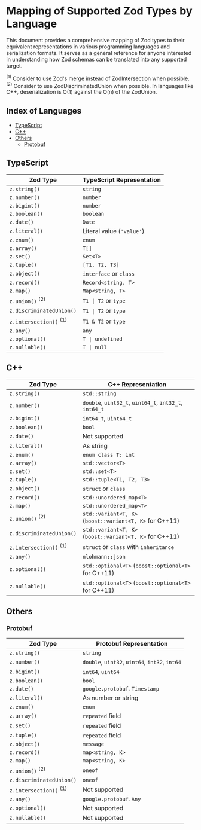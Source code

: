 
# Mapping of Supported Zod Types by Language
This document provides a comprehensive mapping of Zod types to their equivalent representations in various programming languages and serialization formats. It serves as a general reference for anyone interested in understanding how Zod schemas can be translated into any supported target.

<sup>(1)</sup> Consider to use Zod's merge instead of ZodIntersection when possible.  
<sup>(2)</sup> Consider to use ZodDiscriminatedUnion when possible. In languages like C++, deserialization is O(1) against the O(n) of the ZodUnion.

## Index of Languages
- [TypeScript](#typescript)
- [C++](#c-1)
- [Others](#others)
    - [Protobuf](#protobuf)



## TypeScript
| Zod Type                  | TypeScript Representation       |
|---------------------------|----------------------------------|
| `z.string()`              | `string`                       |
| `z.number()`              | `number`                       |
| `z.bigint()`              | `number`                       |
| `z.boolean()`             | `boolean`                      |
| `z.date()`                | `Date`                         |
| `z.literal()`             | Literal value (`'value'`)      |
| `z.enum()`                | `enum`                         |
| `z.array()`               | `T[]`                          |
| `z.set()`                 | `Set<T>`                       |
| `z.tuple()`               | `[T1, T2, T3]`                 |
| `z.object()`              | `interface` or `class`         |
| `z.record()`              | `Record<string, T>`            |
| `z.map()`                 | `Map<string, T>`               |
| `z.union()` <sup>(2)</sup>               | `T1 \| T2` or `type`           |
| `z.discriminatedUnion()`  | `T1 \| T2` or `type`           |
| `z.intersection()` <sup>(1)</sup>        | `T1 & T2` or `type`            |
| `z.any()`                 | `any`                          |
| `z.optional()`            | `T \| undefined`               |
| `z.nullable()`            | `T \| null`                    |



## C++
| Zod Type                  | C++ Representation             |
|---------------------------|----------------------------------|
| `z.string()`              | `std::string`                  |
| `z.number()`              | `double`, `uint32_t`, `uint64_t`, `int32_t`, `int64_t` |
| `z.bigint()`              | `int64_t`, `uint64_t`          |
| `z.boolean()`             | `bool`                         |
| `z.date()`                | Not supported                  |
| `z.literal()`             | As string                      |
| `z.enum()`                | `enum class T: int`            |
| `z.array()`               | `std::vector<T>`               |
| `z.set()`                 | `std::set<T>`                  |
| `z.tuple()`               | `std::tuple<T1, T2, T3>`       |
| `z.object()`              | `struct` or `class`            |
| `z.record()`              | `std::unordered_map<T>`        |
| `z.map()`                 | `std::unordered_map<T>`        |
| `z.union()` <sup>(2)</sup>               | `std::variant<T, K>` (`boost::variant<T, K>` for C++11) |
| `z.discriminatedUnion()`  | `std::variant<T, K>` (`boost::variant<T, K>` for C++11) |
| `z.intersection()` <sup>(1)</sup>        | `struct` or `class` with `inheritance` |
| `z.any()`                 | `nlohmann::json`               |
| `z.optional()`            | `std::optional<T>` (`boost::optional<T>` for C++11) |
| `z.nullable()`            | `std::optional<T>` (`boost::optional<T>` for C++11) |



## Others

### Protobuf
| Zod Type                  | Protobuf Representation         |
|---------------------------|----------------------------------|
| `z.string()`              | `string`                       |
| `z.number()`              | `double`, `uint32`, `uint64`, `int32`, `int64` |
| `z.bigint()`              | `int64`, `uint64`              |
| `z.boolean()`             | `bool`                         |
| `z.date()`                | `google.protobuf.Timestamp`    |
| `z.literal()`             | As number or string            |
| `z.enum()`                | `enum`                         |
| `z.array()`               | `repeated` field               |
| `z.set()`                 | `repeated` field               |
| `z.tuple()`               | `repeated` field               |
| `z.object()`              | `message`                      |
| `z.record()`              | `map<string, K>`               |
| `z.map()`                 | `map<string, K>`               |
| `z.union()` <sup>(2)</sup>               | `oneof`                        |
| `z.discriminatedUnion()`  | `oneof`                        |
| `z.intersection()` <sup>(1)</sup>        | Not supported                  |
| `z.any()`                 | `google.protobuf.Any`          |
| `z.optional()`            | Not supported                  |
| `z.nullable()`            | Not supported                  |